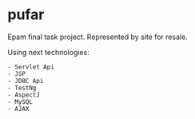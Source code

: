 # pufar
Epam final task project. Represented by site for resale. 

Using next technologies:

    - Servlet Api
    - JSP
    - JDBC Api
    - TestNg
    - AspectJ
    - MySQL
    - AJAX
      
        